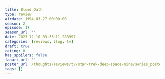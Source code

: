 ```yaml
---
title: Blood Oath
type: review
airdate: 1994-03-27 00:00:00
season: 2
episode: 19
season_url: ''
date: 2023-12-10 03:35:11.283997
categories: [reviews, blog, tv]
draft: true
rating: 0
has_spoilers: false
fanart_url: ''
poster_url: /thoughts/reviews/tv/star-trek-deep-space-nine/series_poster.jpg
tags: []
---
```


